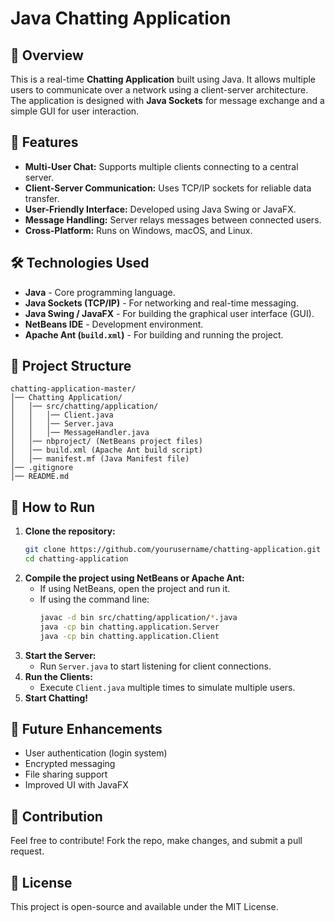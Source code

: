 # Java Chatting Application

## 📌 Overview
This is a real-time **Chatting Application** built using Java. It allows multiple users to communicate over a network using a client-server architecture. The application is designed with **Java Sockets** for message exchange and a simple GUI for user interaction.

## 🚀 Features
- **Multi-User Chat:** Supports multiple clients connecting to a central server.
- **Client-Server Communication:** Uses TCP/IP sockets for reliable data transfer.
- **User-Friendly Interface:** Developed using Java Swing or JavaFX.
- **Message Handling:** Server relays messages between connected users.
- **Cross-Platform:** Runs on Windows, macOS, and Linux.

## 🛠️ Technologies Used
- **Java** - Core programming language.
- **Java Sockets (TCP/IP)** - For networking and real-time messaging.
- **Java Swing / JavaFX** - For building the graphical user interface (GUI).
- **NetBeans IDE** - Development environment.
- **Apache Ant (`build.xml`)** - For building and running the project.

## 📂 Project Structure
```
chatting-application-master/
│── Chatting Application/
│   │── src/chatting/application/
│   │   │── Client.java
│   │   │── Server.java
│   │   │── MessageHandler.java
│   │── nbproject/ (NetBeans project files)
│   │── build.xml (Apache Ant build script)
│   │── manifest.mf (Java Manifest file)
│── .gitignore
│── README.md
```

## 🚀 How to Run
1. **Clone the repository:**
   ```sh
   git clone https://github.com/yourusername/chatting-application.git
   cd chatting-application
   ```
2. **Compile the project using NetBeans or Apache Ant:**
   - If using NetBeans, open the project and run it.
   - If using the command line:
     ```sh
     javac -d bin src/chatting/application/*.java
     java -cp bin chatting.application.Server
     java -cp bin chatting.application.Client
     ```
3. **Start the Server:**
   - Run `Server.java` to start listening for client connections.
4. **Run the Clients:**
   - Execute `Client.java` multiple times to simulate multiple users.
5. **Start Chatting!**

## 📌 Future Enhancements
- User authentication (login system)
- Encrypted messaging
- File sharing support
- Improved UI with JavaFX

## 🤝 Contribution
Feel free to contribute! Fork the repo, make changes, and submit a pull request.

## 📄 License
This project is open-source and available under the MIT License.

